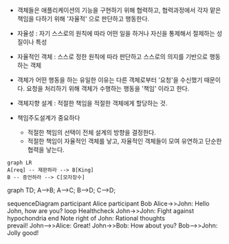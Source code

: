 - 객체들은 애플리케이션의 기능을 구현하기 위해 협력하고, 협력과정에서 각자 맡은 책임을 다하기 위해 '자율적' 으로 판단하고 행동한다.

- 자율성 : 자기 스스로의 원칙에 따라 어떤 일을 하거나 자신을 통제해서 절제하는 성질이나 특성

- 자율적인 객체 : 스스로 정한 원칙에 따라 판단하고 스스로의 의지를 기반으로 행동하는 객체

- 객체가 어떤 행동을 하는 유일한 이유는 다른 객체로부터 '요청'을 수신했기 때문이다. 요청을 처리하기 위해 객체가 수행하는 행동을 '책임' 이라고 한다.

- 객체지향 설계 : 적절한 책임을 적절한 객체에게 할당하는 것.

- 책임주도설계가 중요하다
	- 적절한 책임의 선택이 전체 설계의 방향을 결정한다.
	- 적절한 책임이 자율적인 객체를 낳고, 자율적인 객체들이 모여 유연하고 단순한 협력을 낳는다.


```mermaid
graph LR
A[req] -- 재판하라 --> B[King]
B -- 증언하라 --> C[모자장수]
```


graph TD;
    A-->B;
    A-->C;
    B-->D;
    C-->D;



sequenceDiagram
    participant Alice
    participant Bob
    Alice->>John: Hello John, how are you?
    loop Healthcheck
        John->>John: Fight against hypochondria
    end
    Note right of John: Rational thoughts <br/>prevail!
    John-->>Alice: Great!
    John->>Bob: How about you?
    Bob-->>John: Jolly good!